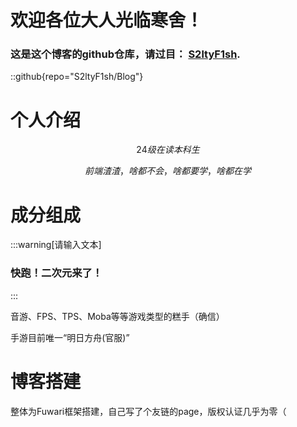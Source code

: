 # 欢迎各位大人光临寒舍！

### 这是这个博客的github仓库，请过目： [S2ltyF1sh](https://github.com/S2ltyF1sh/Blog).
::github{repo="S2ltyF1sh/Blog"}

# 个人介绍

$$
24级在读本科生
$$

$$
前端渣渣，啥都不会，啥都要学，啥都在学
$$

# 成分组成

:::warning[请输入文本]
### 快跑！二次元来了！
:::

 音游、FPS、TPS、Moba等等游戏类型的糕手（确信）

 手游目前唯一“明日方舟(官服)”

 # 博客搭建
 整体为Fuwari框架搭建，自己写了个友链的page，版权认证几乎为零（